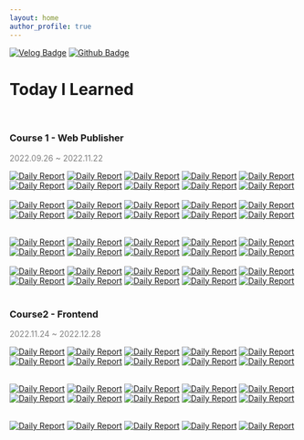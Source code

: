 ```yaml
---
layout: home
author_profile: true
---
```


[![Velog Badge](http://img.shields.io/badge/Velog-20c997?style=flat&link=https://velog.io/@ay_park)](https://velog.io/@ay_park)
[![Github Badge](https://img.shields.io/badge/Github-161c22?style=flat&logo=github&link=https://github.com/ayoungparkme/)](https://github.com/ayoungparkme/)
# **Today I Learned**
<br>

### **Course 1 - Web Publisher**
<span style="color:grey">2022.09.26 ~ 2022.11.22</span>

[![Daily Report](https://img.shields.io/badge/Day01-gold?style=flat)](https://ayoungparkme.github.io/day01)
[![Daily Report](https://img.shields.io/badge/Day02-gold?style=flat)](https://ayoungparkme.github.io/day02)
[![Daily Report](https://img.shields.io/badge/Day03-gold?style=flat)](https://ayoungparkme.github.io/day03)
[![Daily Report](https://img.shields.io/badge/Day04-gold?style=flat)](https://ayoungparkme.github.io/day04)
[![Daily Report](https://img.shields.io/badge/Day05-gold?style=flat)](https://ayoungparkme.github.io/day05)
[![Daily Report](https://img.shields.io/badge/Day06-gold?style=flat)](https://ayoungparkme.github.io/day06)
[![Daily Report](https://img.shields.io/badge/Day07-gold?style=flat)](https://ayoungparkme.github.io/day07)
[![Daily Report](https://img.shields.io/badge/Day08-gold?style=flat)](https://ayoungparkme.github.io/day08)
[![Daily Report](https://img.shields.io/badge/Day09-gold?style=flat)](https://ayoungparkme.github.io/day09)
[![Daily Report](https://img.shields.io/badge/Day10-gold?style=flat)](https://ayoungparkme.github.io/day10)
<br><br>
[![Daily Report](https://img.shields.io/badge/Day11-gold?style=flat)](https://ayoungparkme.github.io/day11)
[![Daily Report](https://img.shields.io/badge/Day12-gold?style=flat)](https://ayoungparkme.github.io/day12)
[![Daily Report](https://img.shields.io/badge/Day13-gold?style=flat)](https://philgineer.github.io/boostcamp-413)
[![Daily Report](https://img.shields.io/badge/Day14-gold?style=flat)](https://philgineer.github.io/boostcamp-414)
[![Daily Report](https://img.shields.io/badge/Day15-gold?style=flat)](https://philgineer.github.io/boostcamp-415)
[![Daily Report](https://img.shields.io/badge/Day16-gold?style=flat)](https://philgineer.github.io/boostcamp-416)
[![Daily Report](https://img.shields.io/badge/Day17-gold?style=flat)](https://philgineer.github.io/boostcamp-417)
[![Daily Report](https://img.shields.io/badge/Day18-gold?style=flat)](https://philgineer.github.io/boostcamp-418)
[![Daily Report](https://img.shields.io/badge/Day19-gold?style=flat)](https://philgineer.github.io/boostcamp-419)
[![Daily Report](https://img.shields.io/badge/Day20-gold?style=flat)](https://philgineer.github.io/boostcamp-420)
<br><br>

    
[![Daily Report](https://img.shields.io/badge/Day21-45ADA8?style=flat)](https://philgineer.github.io/boostcamp-301)
[![Daily Report](https://img.shields.io/badge/Day22-45ADA8?style=flat)](https://philgineer.github.io/boostcamp-302)
[![Daily Report](https://img.shields.io/badge/Day23-45ADA8?style=flat)](https://philgineer.github.io/boostcamp-303)
[![Daily Report](https://img.shields.io/badge/Day24-45ADA8?style=flat)](https://philgineer.github.io/boostcamp-304)
[![Daily Report](https://img.shields.io/badge/Day25-45ADA8?style=flat)](https://philgineer.github.io/boostcamp-305)
[![Daily Report](https://img.shields.io/badge/Day26-45ADA8?style=flat)](https://philgineer.github.io/boostcamp-306)
[![Daily Report](https://img.shields.io/badge/Day27-45ADA8?style=flat)](https://philgineer.github.io/boostcamp-307)
[![Daily Report](https://img.shields.io/badge/Day28-45ADA8?style=flat)](https://philgineer.github.io/boostcamp-308)
[![Daily Report](https://img.shields.io/badge/Day29-45ADA8?style=flat)](https://philgineer.github.io/boostcamp-309)
[![Daily Report](https://img.shields.io/badge/Day30-45ADA8?style=flat)](https://philgineer.github.io/boostcamp-310)
<br><br>
[![Daily Report](https://img.shields.io/badge/Day31-45ADA8?style=flat)](https://philgineer.github.io/boostcamp-311)
[![Daily Report](https://img.shields.io/badge/Day32-45ADA8?style=flat)](https://philgineer.github.io/boostcamp-312)
[![Daily Report](https://img.shields.io/badge/Day33-45ADA8?style=flat)](https://philgineer.github.io/boostcamp-313)
[![Daily Report](https://img.shields.io/badge/Day34-45ADA8?style=flat)](https://philgineer.github.io/boostcamp-314)
[![Daily Report](https://img.shields.io/badge/Day35-45ADA8?style=flat)](https://philgineer.github.io/boostcamp-315)
[![Daily Report](https://img.shields.io/badge/Day36-45ADA8?style=flat)](https://philgineer.github.io/boostcamp-316)
[![Daily Report](https://img.shields.io/badge/Day37-45ADA8?style=flat)](https://philgineer.github.io/boostcamp-317)
[![Daily Report](https://img.shields.io/badge/Day38-45ADA8?style=flat)](https://philgineer.github.io/boostcamp-318)
[![Daily Report](https://img.shields.io/badge/Day39-45ADA8?style=flat)](https://philgineer.github.io/boostcamp-319)
[![Daily Report](https://img.shields.io/badge/Day40-45ADA8?style=flat)](https://philgineer.github.io/boostcamp-320)
<br><br>

### **Course2  - Frontend**
<span style="color:grey">2022.11.24 ~ 2022.12.28</span>

[![Daily Report](https://img.shields.io/badge/Day01-red?style=flat)](https://philgineer.github.io/boostcamp-001)
[![Daily Report](https://img.shields.io/badge/Day02-orange?style=flat)](https://philgineer.github.io/boostcamp-002)
[![Daily Report](https://img.shields.io/badge/Day03-yellow?style=flat)](https://philgineer.github.io/boostcamp-003)
[![Daily Report](https://img.shields.io/badge/Day04-green?style=flat)](https://philgineer.github.io/boostcamp-004)
[![Daily Report](https://img.shields.io/badge/Day05-blue?style=flat)](https://philgineer.github.io/boostcamp-005)
[![Daily Report](https://img.shields.io/badge/Day06-red?style=flat)](https://philgineer.github.io/boostcamp-006)
[![Daily Report](https://img.shields.io/badge/Day07-orange?style=flat)](https://philgineer.github.io/boostcamp-007)
[![Daily Report](https://img.shields.io/badge/Day08-yellow?style=flat)](https://philgineer.github.io/boostcamp-008)
[![Daily Report](https://img.shields.io/badge/Day09-green?style=flat)](https://philgineer.github.io/boostcamp-009)
[![Daily Report](https://img.shields.io/badge/Day10-blue?style=flat)](https://philgineer.github.io/boostcamp-010)
<br><br>

[![Daily Report](https://img.shields.io/badge/Day11-red?style=flat)](https://philgineer.github.io/boostcamp-011)
[![Daily Report](https://img.shields.io/badge/Day12-orange?style=flat)](https://philgineer.github.io/boostcamp-012)
[![Daily Report](https://img.shields.io/badge/Day13-yellow?style=flat)](https://philgineer.github.io/boostcamp-013)
[![Daily Report](https://img.shields.io/badge/Day14-green?style=flat)](https://philgineer.github.io/boostcamp-014)
[![Daily Report](https://img.shields.io/badge/Day15-blue?style=flat)](https://philgineer.github.io/boostcamp-015)
[![Daily Report](https://img.shields.io/badge/Day16-red?style=flat)](https://philgineer.github.io/boostcamp-016)
[![Daily Report](https://img.shields.io/badge/Day17-orange?style=flat)](https://philgineer.github.io/boostcamp-017)
[![Daily Report](https://img.shields.io/badge/Day18-yellow?style=flat)](https://philgineer.github.io/boostcamp-018)
[![Daily Report](https://img.shields.io/badge/Day19-green?style=flat)](https://philgineer.github.io/boostcamp-019)
[![Daily Report](https://img.shields.io/badge/Day20-blue?style=flat)](https://philgineer.github.io/boostcamp-020)
<br><br>

[![Daily Report](https://img.shields.io/badge/Day21-red?style=flat)](https://philgineer.github.io/boostcamp-021)
[![Daily Report](https://img.shields.io/badge/Day22-orange?style=flat)](https://philgineer.github.io/boostcamp-022)
[![Daily Report](https://img.shields.io/badge/Day23-yellow?style=flat)](https://philgineer.github.io/boostcamp-023)
[![Daily Report](https://img.shields.io/badge/Day24-green?style=flat)](https://philgineer.github.io/boostcamp-024)
[![Daily Report](https://img.shields.io/badge/Day25-blue?style=flat)](https://philgineer.github.io/boostcamp-025)
<br><br>

